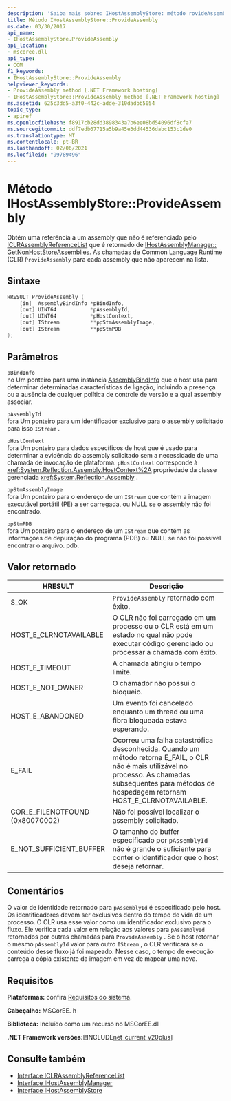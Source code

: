 ```yaml
---
description: 'Saiba mais sobre: IHostAssemblyStore: método rovideAssembly de:P'
title: Método IHostAssemblyStore::ProvideAssembly
ms.date: 03/30/2017
api_name:
- IHostAssemblyStore.ProvideAssembly
api_location:
- mscoree.dll
api_type:
- COM
f1_keywords:
- IHostAssemblyStore::ProvideAssembly
helpviewer_keywords:
- ProvideAssembly method [.NET Framework hosting]
- IHostAssemblyStore::ProvideAssembly method [.NET Framework hosting]
ms.assetid: 625c3dd5-a3f0-442c-adde-310dadbb5054
topic_type:
- apiref
ms.openlocfilehash: f8917cb28dd3898343a7b6ee08bd54096df8cfa7
ms.sourcegitcommit: ddf7edb67715a5b9a45e3dd44536dabc153c1de0
ms.translationtype: MT
ms.contentlocale: pt-BR
ms.lasthandoff: 02/06/2021
ms.locfileid: "99789496"
---
```

# <a name="ihostassemblystoreprovideassembly-method"></a>Método IHostAssemblyStore::ProvideAssembly

Obtém uma referência a um assembly que não é referenciado pelo [ICLRAssemblyReferenceList](iclrassemblyreferencelist-interface.md) que é retornado de [IHostAssemblyManager:: GetNonHostStoreAssemblies](ihostassemblymanager-getnonhoststoreassemblies-method.md). As chamadas de Common Language Runtime (CLR) `ProvideAssembly` para cada assembly que não aparecem na lista.  
  
## <a name="syntax"></a>Sintaxe  
  
```cpp  
HRESULT ProvideAssembly (  
    [in]  AssemblyBindInfo *pBindInfo,  
    [out] UINT64           *pAssemblyId,  
    [out] UINT64           *pHostContext,  
    [out] IStream          **ppStmAssemblyImage,  
    [out] IStream          **ppStmPDB  
);  
```  
  
## <a name="parameters"></a>Parâmetros  

 `pBindInfo`  
 no Um ponteiro para uma instância [AssemblyBindInfo](assemblybindinfo-structure.md) que o host usa para determinar determinadas características de ligação, incluindo a presença ou a ausência de qualquer política de controle de versão e a qual assembly associar.  
  
 `pAssemblyId`  
 fora Um ponteiro para um identificador exclusivo para o assembly solicitado para isso `IStream` .  
  
 `pHostContext`  
 fora Um ponteiro para dados específicos de host que é usado para determinar a evidência do assembly solicitado sem a necessidade de uma chamada de invocação de plataforma. `pHostContext` corresponde à <xref:System.Reflection.Assembly.HostContext%2A> propriedade da classe gerenciada <xref:System.Reflection.Assembly> .  
  
 `ppStmAssemblyImage`  
 fora Um ponteiro para o endereço de um `IStream` que contém a imagem executável portátil (PE) a ser carregada, ou NULL se o assembly não foi encontrado.  
  
 `ppStmPDB`  
 fora Um ponteiro para o endereço de um `IStream` que contém as informações de depuração do programa (PDB) ou NULL se não foi possível encontrar o arquivo. pdb.  
  
## <a name="return-value"></a>Valor retornado  
  
|HRESULT|Descrição|  
|-------------|-----------------|  
|S_OK|`ProvideAssembly` retornado com êxito.|  
|HOST_E_CLRNOTAVAILABLE|O CLR não foi carregado em um processo ou o CLR está em um estado no qual não pode executar código gerenciado ou processar a chamada com êxito.|  
|HOST_E_TIMEOUT|A chamada atingiu o tempo limite.|  
|HOST_E_NOT_OWNER|O chamador não possui o bloqueio.|  
|HOST_E_ABANDONED|Um evento foi cancelado enquanto um thread ou uma fibra bloqueada estava esperando.|  
|E_FAIL|Ocorreu uma falha catastrófica desconhecida. Quando um método retorna E_FAIL, o CLR não é mais utilizável no processo. As chamadas subsequentes para métodos de hospedagem retornam HOST_E_CLRNOTAVAILABLE.|  
|COR_E_FILENOTFOUND (0x80070002)|Não foi possível localizar o assembly solicitado.|  
|E_NOT_SUFFICIENT_BUFFER|O tamanho do buffer especificado por `pAssemblyId` não é grande o suficiente para conter o identificador que o host deseja retornar.|  
  
## <a name="remarks"></a>Comentários  

 O valor de identidade retornado para `pAssemblyId` é especificado pelo host. Os identificadores devem ser exclusivos dentro do tempo de vida de um processo. O CLR usa esse valor como um identificador exclusivo para o fluxo. Ele verifica cada valor em relação aos valores para `pAssemblyId` retornados por outras chamadas para `ProvideAssembly` . Se o host retornar o mesmo `pAssemblyId` valor para outro `IStream` , o CLR verificará se o conteúdo desse fluxo já foi mapeado. Nesse caso, o tempo de execução carrega a cópia existente da imagem em vez de mapear uma nova.  
  
## <a name="requirements"></a>Requisitos  

 **Plataformas:** confira [Requisitos do sistema](../../get-started/system-requirements.md).  
  
 **Cabeçalho:** MSCorEE. h  
  
 **Biblioteca:** Incluído como um recurso no MSCorEE.dll  
  
 **.NET Framework versões:**[!INCLUDE[net_current_v20plus](../../../../includes/net-current-v20plus-md.md)]  
  
## <a name="see-also"></a>Consulte também

- [Interface ICLRAssemblyReferenceList](iclrassemblyreferencelist-interface.md)
- [Interface IHostAssemblyManager](ihostassemblymanager-interface.md)
- [Interface IHostAssemblyStore](ihostassemblystore-interface.md)
